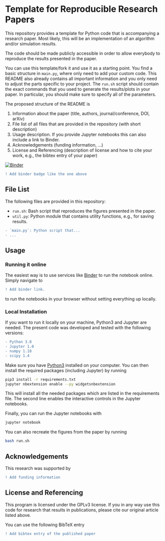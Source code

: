 # Template for Reproducible Research Papers

This repository provides a template for Python code that is accompanying a
research paper.
Most likely, this will be an implementation of an algorithm and/or simulation
results.

The code should be made publicly accessible in order to allow everybody to
reproduce the results presented in the paper.

You can use this template/fork it and use it as a starting point. You find a
basic structure in `main.py`, where only need to add your custom code.
This README also already contains all important information and you only need
to adjust the parts specific to your project.
The `run.sh` script should contain the exact commands that you used to generate
the results/plots in your paper. In particular, you should make sure to specify
all of the parameters.

The proposed structure of the README is
1. Information about the paper (title, authors, journal/conference, DOI, arXiv)
2. File list of all files that are provided in the repository (with short
   description)
3. Usage description. If you provide Jupyter notebooks this can also include a
   link to Binder.
4. Acknowledgements (funding information, ...)
5. License and Referencing (description of license and how to cite your work,
   e.g., the bibtex entry of your paper)

[![Binder](https://mybinder.org/badge_logo.svg)](https://mybinder.org/v2/gh/klb2/reproducible-paper-python-template/HEAD)

```diff
! Add binder badge like the one above
```


## File List
The following files are provided in this repository:

- `run.sh`: Bash script that reproduces the figures presented in the paper.
- `util.py`: Python module that contains utility functions, e.g., for saving results.
```diff
- `main.py`: Python script that...
- ...
```

## Usage
### Running it online
The easiest way is to use services like [Binder](https://mybinder.org/) to run
the notebook online. Simply navigate to
```diff
! Add binder link.
```
to run the notebooks in your browser without setting everything up locally.

### Local Installation
If you want to run it locally on your machine, Python3 and Jupyter are needed.
The present code was developed and tested with the following versions:
```diff
- Python 3.8
- Jupyter 1.0
- numpy 1.18
- scipy 1.4
```

Make sure you have [Python3](https://www.python.org/downloads/) installed on
your computer.
You can then install the required packages (including Jupyter) by running
```bash
pip3 install -r requirements.txt
jupyter nbextension enable --py widgetsnbextension
```
This will install all the needed packages which are listed in the requirements 
file. The second line enables the interactive controls in the Jupyter
notebooks.

Finally, you can run the Jupyter notebooks with
```bash
jupyter notebook
```

You can also recreate the figures from the paper by running
```bash
bash run.sh
```


## Acknowledgements
This research was supported by
```diff
! Add funding information
```


## License and Referencing
This program is licensed under the GPLv3 license. If you in any way use this
code for research that results in publications, please cite our original
article listed above.

You can use the following BibTeX entry
```diff
! Add bibtex entry of the published paper
```
